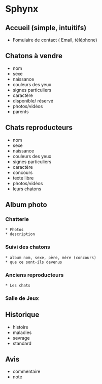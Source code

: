 # Sphynx
## Accueil (simple, intuitifs)
  * Fomulaire de contact ( Email, téléphone)
## Chatons à vendre
  * nom
  * sexe
  * naissance
  * couleurs des yeux
  * signes particuliers
  * caractère
  * disponible/ réservé
  * photos/vidéos
  * parents
## Chats reproducteurs
  * nom
  * sexe
  * naissance
  * couleurs des yeux
  * signes particuliers
  * caractère
  * concours 
  * texte libre
  * photos/vidéos
  * leurs chatons
## Album photo
  ### Chatterie
    * Photos
    * description
  ### Suivi des chatons
    * album nom, sexe, père, mère (concours)
    * que ce sont-ils devenus
  ### Anciens reproducteurs
    * Les chats 
  ### Salle de Jeux
## Historique
  * histoire
  * maladies
  * sevrage
  * standard
## Avis
  * commentaire
  * note
